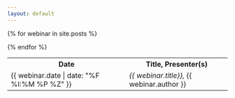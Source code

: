 ```yaml
---
layout: default
---
```

<table>
  <tr>
    <th>Date</th>
    <th>Title, Presenter(s)</th>
  </tr>

{% for webinar in site.posts %}
  <tr>
    <td>{{ webinar.date | date: "%F %I:%M %P %Z" }}</td>
    <td><em>{{ webinar.title}},</em> {{ webinar.author }}</td>
  </tr>
{% endfor %}
</table>
